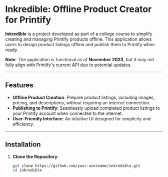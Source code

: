 # Inkredible: Offline Product Creator for Printify

**Inkredible** is a project developed as part of a college course to simplify creating and managing Printify products offline. This application allows users to design product listings offline and publish them to Printify when ready.

**Note**: The application is functional as of **November 2023**, but it may not fully align with Printify's current API due to potential updates.

---

## Features
- **Offline Product Creation**: Prepare product listings, including images, pricing, and descriptions, without requiring an internet connection.
- **Publishing to Printify**: Seamlessly upload completed product listings to your Printify account when connected to the internet.
- **User-Friendly Interface**: An intuitive UI designed for simplicity and efficiency.

---

## Installation

1. **Clone the Repository**:
   ```bash
   git clone https://github.com/your-username/inkredible.git
   cd inkredible
